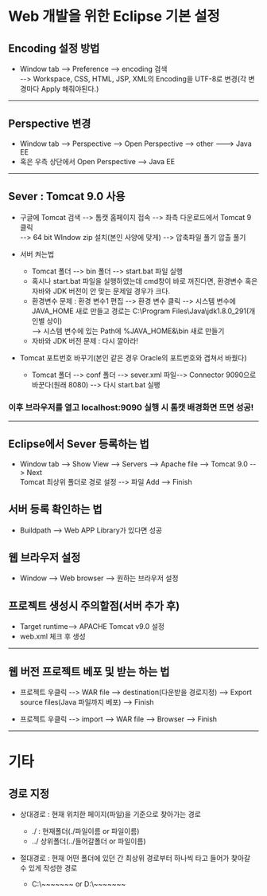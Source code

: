 # Web 개발을 위한 Eclipse 기본 설정

## Encoding 설정 방법
- Window tab --> Preference --> encoding 검색<br>
 --> Workspace, CSS, HTML, JSP, XML의 Encoding을 UTF-8로 변경(각 변경마다 Apply 해줘야된다.)
 
 --------------------------
 
## Perspective 변경 
 - Window tab --> Perspective --> Open Perspective --> other ---> Java EE
 - 혹은 우측 상단에서 Open Perspective --> Java EE

--------------------------

## Sever : Tomcat 9.0 사용
- 구글에 Tomcat 검색 --> 톰캣 홈페이지 접속 --> 좌측 다운로드에서 Tomcat 9 클릭<br>
--> 64 bit WIndow zip 설치(본인 사양에 맞게) --> 압축파일 풀기 압출 풀기 

- 서버 켜는법
   - Tomcat 폴더 --> bin 폴더 --> start.bat 파일 실행
   - 혹시나 start.bat 파일을 실행하였는데 cmd창이 바로 꺼진다면, 환경변수 혹은 자바와 JDK 버전이 안 맞는 문제일 경우가 크다.<br>
   - 환경변수 문제 : 환경 변수1 편집 --> 환경 변수 클릭 --> 시스템 변수에 JAVA_HOME 새로 만들고 경로는 C:\Program Files\Java\jdk1.8.0_291(개인별 상이)<br>
   --> 시스템 변수에 있는 Path에 %JAVA_HOME&\bin 새로 만들기
   - 자바와 JDK 버전 문제 : 다시 깔아라!

- Tomcat 포트번호 바꾸기(본인 같은 경우 Oracle의 포트번호와 겹쳐서 바꿨다)
   - Tomcat 폴더 --> conf 폴더 --> sever.xml 파일--> Connector 9090으로 바꾼다(원래 8080) --> 다시 start.bat 실팽

### 이후 브라우저를 열고 localhost:9090 실행 시 톰캣 배경화면 뜨면 성공!

-----------------------------

## Eclipse에서 Sever 등록하는 법
- Window tab --> Show View --> Servers --> Apache file --> Tomcat 9.0 --> Next<br>
Tomcat 최상위 폴더로 경로 설정 --> 파일 Add --> Finish

## 서버 등록 확인하는 법
- Buildpath --> Web APP Library가 있다면 성공

## 웹 브라우저 설정
- Window --> Web browser --> 원하는 브라우저 설정

## 프로젝트 생성시 주의할점(서버 추가 후)
- Target runtime--> APACHE Tomcat v9.0 설정
- web.xml 체크 후 생성

-------------------------------

## 웹 버전 프로젝트 베포 및 받는 하는 법 
- 프로젝트 우클릭 --> WAR file --> destination(다운받을 경로지정) --> Export source files(Java 파일까지 베포) --> Finish

- 프로젝트 우클릭 --> import --> WAR file --> Browser --> Finish

----------------------------
# 기타 

## 경로 지정 
- 상대경로 : 현재 위치한 페이지(파일)을 기준으로 찾아가는 경로
   - ./ : 현재폴더(./파일이름 or 파일이름)
   -  ../ 상위폴더(../들어갈폴더 or 파일이름)

- 절대경로 : 현재 어떤 폴더에 있던 간 최상위 경로부터 하나씩 타고 들어가 찾아갈 수 있게 작성한 경로
   - C:\\~~~~~~~ or D:\\~~~~~~~













